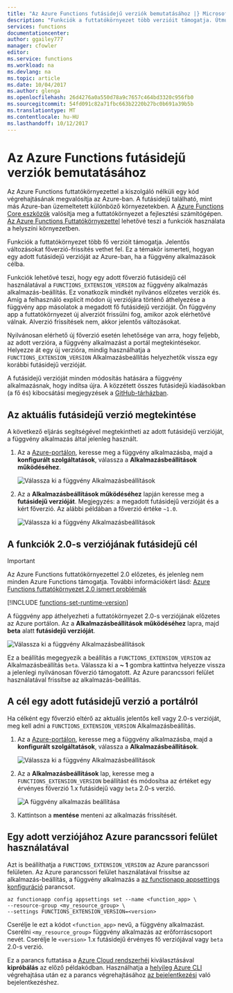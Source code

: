 ```yaml
---
title: "Az Azure Functions futásidejű verziók bemutatásához |} Microsoft Docs"
description: "Funkciók a futtatókörnyezet több verzióit támogatja. Útmutató: Adja meg az Azure szolgáltatásban futtatott futásidejű verzióját függvény alkalmazást."
services: functions
documentationcenter: 
author: ggailey777
manager: cfowler
editor: 
ms.service: functions
ms.workload: na
ms.devlang: na
ms.topic: article
ms.date: 10/04/2017
ms.author: glenga
ms.openlocfilehash: 26d4276a0a550d78a9c7657c464bd3320c956fb0
ms.sourcegitcommit: 54fd091c82a71fbc663b2220b27bc0b691a39b5b
ms.translationtype: MT
ms.contentlocale: hu-HU
ms.lasthandoff: 10/12/2017
---
```

# <a name="how-to-target-azure-functions-runtime-versions"></a>Az Azure Functions futásidejű verziók bemutatásához

Az Azure Functions futtatókörnyezettel a kiszolgáló nélküli egy kód végrehajtásának megvalósítja az Azure-ban. A futásidejű található, mint más Azure-ban üzemeltetett különböző környezetekben. A [Azure Functions Core eszközök](functions-run-local.md) valósítja meg a futtatókörnyezet a fejlesztési számítógépen. [Az Azure Functions Futtatókörnyezettel](functions-runtime-overview.md) lehetővé teszi a funkciók használata a helyszíni környezetben. 

Funkciók a futtatókörnyezet több fő verzióit támogatja. Jelentős változásokat főverzió-frissítés vethet fel. Ez a témakör ismerteti, hogyan egy adott futásidejű verzióját az Azure-ban, ha a függvény alkalmazások célba. 

Funkciók lehetővé teszi, hogy egy adott főverzió futásidejű cél használatával a `FUNCTIONS_EXTENSION_VERSION` az függvény alkalmazás alkalmazás-beállítás. Ez vonatkozik mindkét nyilvános előzetes verziók és. Amíg a felhasználó explicit módon új verziójára történő áthelyezése a függvény app másolatok a megadott fő futásidejű verzióját. Ön függvény app a futtatókörnyezet új alverziót frissülni fog, amikor azok elérhetővé válnak. Alverzió frissítések nem, akkor jelentős változásokat.  

Nyilvánosan elérhető új főverzió esetén lehetősége van arra, hogy feljebb, az adott verzióra, a függvény alkalmazást a portál megtekintésekor. Helyezze át egy új verzióra, mindig használhatja a `FUNCTIONS_EXTENSION_VERSION` Alkalmazásbeállítás helyezhetők vissza egy korábbi futásidejű verzióját.

A futásidejű verzióját minden módosítás hatására a függvény alkalmazásnak, hogy indítsa újra. A közzétett összes futásidejű kiadásokban (a fő és) kibocsátási megjegyzések a [GitHub-tárházban](https://github.com/Azure/azure-webjobs-sdk-script/releases).   
## <a name="view-the-current-runtime-version"></a>Az aktuális futásidejű verzió megtekintése

A következő eljárás segítségével megtekintheti az adott futásidejű verzióját, a függvény alkalmazás által jelenleg használt. 

1. Az a [Azure-portálon](https://portal.azure.com), keresse meg a függvény alkalmazásba, majd a **konfigurált szolgáltatások**, válassza a **Alkalmazásbeállítások működéséhez**. 

    ![Válassza ki a függvény Alkalmazásbeállítások](./media/functions-versions/add-update-app-setting.png)

2. Az a **Alkalmazásbeállítások működéséhez** lapján keresse meg a **futásidejű verzióját**. Megjegyzés: a megadott futásidejű verzióját és a kért főverzió. Az alábbi példában a főverzió értéke `~1.0`.
 
   ![Válassza ki a függvény Alkalmazásbeállítások](./media/functions-versions/function-app-view-version.png)

## <a name="target-the-functions-version-20-runtime"></a>A funkciók 2.0-s verziójának futásidejű cél

>[!IMPORTANT]   
> Az Azure Functions futtatókörnyezettel 2.0 előzetes, és jelenleg nem minden Azure Functions támogatja. További információkért lásd: [Azure Functions futtatókörnyezet 2.0 ismert problémák](https://github.com/Azure/azure-webjobs-sdk-script/wiki/Azure-Functions-runtime-2.0-known-issues)  

<!-- Add a table comparing the 1.x and 2.x runtime features-->

[!INCLUDE [functions-set-runtime-version](../../includes/functions-set-runtime-version.md)]

A függvény app áthelyezheti a futtatókörnyezet 2.0-s verziójának előzetes az Azure portálon. Az a **Alkalmazásbeállítások működéséhez** lapra, majd **beta** alatt **futásidejű verzióját**.  

   ![Válassza ki a függvény Alkalmazásbeállítások](./media/functions-versions/function-app-view-version.png)

Ez a beállítás megegyezik a beállítás a `FUNCTIONS_EXTENSION_VERSION` az Alkalmazásbeállítás `beta`. Válassza ki a **~ 1** gombra kattintva helyezze vissza a jelenlegi nyilvánosan főverzió támogatott. Az Azure parancssori felület használatával frissítse az alkalmazás-beállítás. 

## <a name="target-a-specific-runtime-version-from-the-portal"></a>A cél egy adott futásidejű verzió a portálról

Ha célként egy főverzió eltérő az aktuális jelentős kell vagy 2.0-s verzióját, meg kell adni a `FUNCTIONS_EXTENSION_VERSION` Alkalmazásbeállítás.

1. Az a [Azure-portálon](https://portal.azure.com), keresse meg a függvény alkalmazásba, majd a **konfigurált szolgáltatások**, válassza a **Alkalmazásbeállítások**.

    ![Válassza ki a függvény Alkalmazásbeállítások](./media/functions-versions/add-update-app-setting1a.png)

2. Az a **Alkalmazásbeállítások** lap, keresse meg a `FUNCTIONS_EXTENSION_VERSION` beállítást és módosítsa az értéket egy érvényes főverzió 1.x futásidejű vagy `beta` 2.0-s verzió. 

    ![A függvény alkalmazás beállítása](./media/functions-versions/add-update-app-setting2.png)

3. Kattintson a **mentése** menteni az alkalmazás frissítését. 

## <a name="target-a-specific-version-using-azure-cli"></a>Egy adott verziójához Azure parancssori felület használatával

 Azt is beállíthatja a `FUNCTIONS_EXTENSION_VERSION` az Azure parancssori felületen. Az Azure parancssori felület használatával frissítse az alkalmazás-beállítás, a függvény alkalmazás a [az functionapp appsettings konfiguráció](/cli/azure/functionapp/config/appsettings#set) parancsot.

```azurecli-interactive
az functionapp config appsettings set --name <function_app> \
--resource-group <my_resource_group> \
--settings FUNCTIONS_EXTENSION_VERSION=<version>
```
Cserélje le ezt a kódot `<function_app>` nevű, a függvény alkalmazást. Cserélni `<my_resource_group>` függvény alkalmazás az erőforráscsoport nevét. Cserélje le `<version>` 1.x futásidejű érvényes fő verziójával vagy `beta` 2.0-s verzió. 

Ez a parancs futtatása a [Azure Cloud rendszerhéj](../cloud-shell/overview.md) kiválasztásával **kipróbálás** az előző példakódban. Használhatja a [helyileg Azure CLI](/cli/azure/install-azure-cli) végrehajtása után ez a parancs végrehajtásához [az bejelentkezési](/cli/azure#az_login) való bejelentkezéshez.
